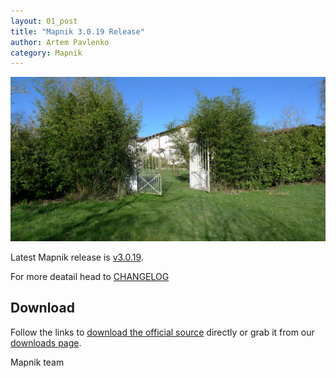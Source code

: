 ```yaml
---
layout: 01_post
title: "Mapnik 3.0.19 Release"
author: Artem Pavlenko
category: Mapnik
---
```


![image](/images/valenton.jpg)

Latest Mapnik release is [v3.0.19](https://github.com/mapnik/mapnik/releases/tag/v3.0.19).

For more deatail head to  [CHANGELOG](https://github.com/mapnik/mapnik/blob/v3.0.19/CHANGELOG.md#3019)

## Download

Follow the links to [download the official source](https://github.com/mapnik/mapnik/releases/tag/v3.0.19) directly or grab it from our [downloads page](/pages/downloads.html).

Mapnik team
